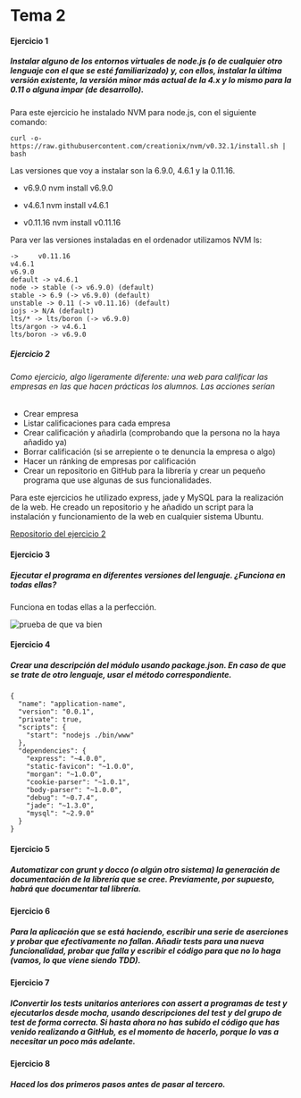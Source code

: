 # Tema 2
#### Ejercicio 1
##### Instalar alguno de los entornos virtuales de node.js (o de cualquier otro lenguaje con el que se esté familiarizado) y, con ellos, instalar la última versión existente, la versión minor más actual de la 4.x y lo mismo para la 0.11 o alguna impar (de desarrollo).
Para este ejercicio he instalado NVM para node.js, con el siguiente comando:

    curl -o- https://raw.githubusercontent.com/creationix/nvm/v0.32.1/install.sh | bash

Las versiones que voy a instalar son la 6.9.0, 4.6.1 y la 0.11.16.
- v6.9.0
      nvm install v6.9.0
- v4.6.1
      nvm install v4.6.1

- v0.11.16
      nvm install v0.11.16

Para ver las versiones instaladas en el ordenador utilizamos NVM ls:

    ->     v0.11.16
    v4.6.1
    v6.9.0
    default -> v4.6.1
    node -> stable (-> v6.9.0) (default)
    stable -> 6.9 (-> v6.9.0) (default)
    unstable -> 0.11 (-> v0.11.16) (default)
    iojs -> N/A (default)
    lts/* -> lts/boron (-> v6.9.0)
    lts/argon -> v4.6.1
    lts/boron -> v6.9.0



##### Ejercicio 2
###### Como ejercicio, algo ligeramente diferente: una web para calificar las empresas en las que hacen prácticas los alumnos. Las acciones serían

- Crear empresa
- Listar calificaciones para cada empresa
- Crear calificación y añadirla (comprobando que la persona no la haya añadido ya)
- Borrar calificación (si se arrepiente o te denuncia la empresa o algo)
- Hacer un ránking de empresas por calificación
- Crear un repositorio en GitHub para la librería y crear un pequeño programa que use algunas de sus funcionalidades.

Para este ejercicios he utilizado express, jade y MySQL para la realización de la web.
He creado un repositorio y he añadido un script para la instalación y funcionamiento de la web en cualquier sistema Ubuntu.

[Repositorio del ejercicio 2](https://github.com/makelele29/Ranking-Empresas)

#### Ejercicio 3
##### Ejecutar el programa en diferentes versiones del lenguaje. ¿Funciona en todas ellas?
Funciona en todas ellas a la perfección.

![prueba de que va bien](http://i1356.photobucket.com/albums/q726/Makelele_Junior/Captura%20de%20pantalla%20de%202016-10-22%2017-15-24_zpskdqq2onq.png?t=1477063318)

#### Ejercicio 4
##### Crear una descripción del módulo usando package.json. En caso de que se trate de otro lenguaje, usar el método correspondiente.

    {
      "name": "application-name",
      "version": "0.0.1",
      "private": true,
      "scripts": {
        "start": "nodejs ./bin/www"
      },
      "dependencies": {
        "express": "~4.0.0",
        "static-favicon": "~1.0.0",
        "morgan": "~1.0.0",
        "cookie-parser": "~1.0.1",
        "body-parser": "~1.0.0",
        "debug": "~0.7.4",
        "jade": "~1.3.0",
        "mysql": "~2.9.0"
      }
    }

#### Ejercicio 5
##### Automatizar con grunt y docco (o algún otro sistema) la generación de documentación de la librería que se cree. Previamente, por supuesto, habrá que documentar tal librería.


#### Ejercicio 6
##### Para la aplicación que se está haciendo, escribir una serie de aserciones y probar que efectivamente no fallan. Añadir tests para una nueva funcionalidad, probar que falla y escribir el código para que no lo haga (vamos, lo que viene siendo TDD).


#### Ejercicio 7
##### IConvertir los tests unitarios anteriores con assert a programas de test y ejecutarlos desde mocha, usando descripciones del test y del grupo de test de forma correcta. Si hasta ahora no has subido el código que has venido realizando a GitHub, es el momento de hacerlo, porque lo vas a necesitar un poco más adelante.


#### Ejercicio 8
##### Haced los dos primeros pasos antes de pasar al tercero.
